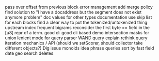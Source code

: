 
pass over offset from previous block
error management
add merge policy
find solution to "I have a docaddress but the segment does not exist anymore problem"
doc values for other types
documentation
use skip list for each blocks
find a clear way to put the tokenized/untokenized thing upstream
index frequent bigrams
reconsider the first byte == field in the [u8] repr of a term.
good cli
good cli based demo
intersection
masks for union
lenient mode for query parser
WAND
query explain
rethink query iteration mechanics / API (should we setScorer, should
collector take different objects?)
Dig issue monoids idea
phrase queries
sort by fast field
date
geo search
deletes